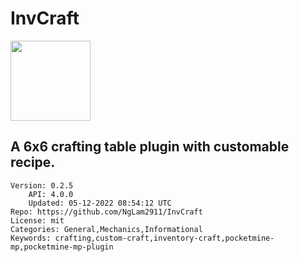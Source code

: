 # InvCraft
<img src="https://raw.githubusercontent.com/NgLam2911/InvCraft/bdae6f4f5f9f4bd6d00dd138a6bdae5eed79f0c5/icon.png" width="128" height="128" />

## A 6x6 crafting table plugin with customable recipe.
```properties
Version: 0.2.5
    API: 4.0.0
    Updated: 05-12-2022 08:54:12 UTC
Repo: https://github.com/NgLam2911/InvCraft
License: mit
Categories: General,Mechanics,Informational
Keywords: crafting,custom-craft,inventory-craft,pocketmine-mp,pocketmine-mp-plugin
```